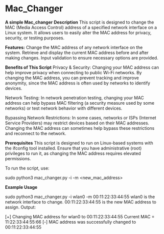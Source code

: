 # Mac_Changer
**A simple Mac_changer**
**Description**
This script is designed to change the MAC (Media Access Control) address of a specified network interface on a Linux system. It allows users to easily alter the MAC address for privacy, security, or testing purposes.

**Features:**
Change the MAC address of any network interface on the system.
Retrieve and display the current MAC address before and after making changes.
Input validation to ensure necessary options are provided.

**Benefits of This Script**
Privacy & Security: Changing your MAC address can help improve privacy when connecting to public Wi-Fi networks. By changing the MAC address, you can prevent tracking and improve anonymity, since the MAC address is often used by networks to identify devices.

Network Testing: In network penetration testing, changing your MAC address can help bypass MAC filtering (a security measure used by some networks) or test network behavior with different devices.

Bypassing Network Restrictions: In some cases, networks or ISPs (Internet Service Providers) may restrict devices based on their MAC addresses. Changing the MAC address can sometimes help bypass these restrictions and reconnect to the network.

**Prerequisites**
This script is designed to run on Linux-based systems with the ifconfig tool installed. Ensure that you have administrative (root) privileges to run it, as changing the MAC address requires elevated permissions.

To run the script, use:

sudo python3 mac_changer.py -i <interface> -m <new_mac_address>

**Example Usage**

sudo python3 mac_changer.py -i wlan0 -m 00:11:22:33:44:55
wlan0 is the network interface to change.
00:11:22:33:44:55 is the new MAC address to assign.
Output:

[+] Changing MAC address for wlan0 to 00:11:22:33:44:55
Current MAC = 11:22:33:44:55:66
[-] MAC address was successfully changed to 00:11:22:33:44:55
